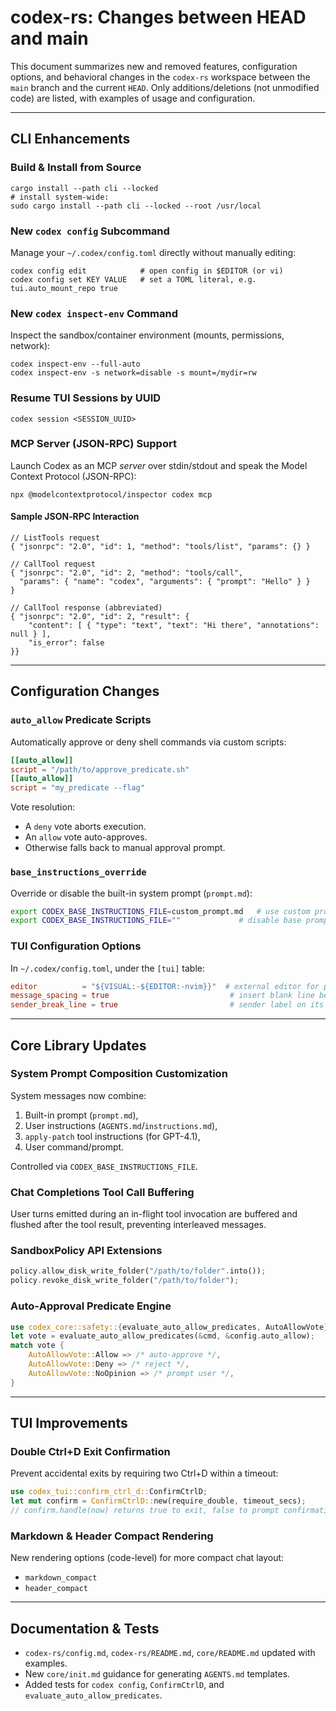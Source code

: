 # codex-rs: Changes between HEAD and main

This document summarizes new and removed features, configuration options,
and behavioral changes in the `codex-rs` workspace between the `main`
branch and the current `HEAD`. Only additions/deletions (not unmodified
code) are listed, with examples of usage and configuration.

---

## CLI Enhancements

### Build & Install from Source

```shell
cargo install --path cli --locked
# install system-wide:
sudo cargo install --path cli --locked --root /usr/local
```

### New `codex config` Subcommand

Manage your `~/.codex/config.toml` directly without manually editing:

```shell
codex config edit            # open config in $EDITOR (or vi)
codex config set KEY VALUE   # set a TOML literal, e.g. tui.auto_mount_repo true
```

### New `codex inspect-env` Command

Inspect the sandbox/container environment (mounts, permissions, network):

```shell
codex inspect-env --full-auto
codex inspect-env -s network=disable -s mount=/mydir=rw
```

### Resume TUI Sessions by UUID

```shell
codex session <SESSION_UUID>
```

### MCP Server (JSON‑RPC) Support

Launch Codex as an MCP _server_ over stdin/stdout and speak the
Model Context Protocol (JSON-RPC):

```shell
npx @modelcontextprotocol/inspector codex mcp
```

#### Sample JSON‑RPC Interaction

```jsonc
// ListTools request
{ "jsonrpc": "2.0", "id": 1, "method": "tools/list", "params": {} }

// CallTool request
{ "jsonrpc": "2.0", "id": 2, "method": "tools/call",
  "params": { "name": "codex", "arguments": { "prompt": "Hello" } }
}

// CallTool response (abbreviated)
{ "jsonrpc": "2.0", "id": 2, "result": {
    "content": [ { "type": "text", "text": "Hi there", "annotations": null } ],
    "is_error": false
}}
```

---

## Configuration Changes

### `auto_allow` Predicate Scripts

Automatically approve or deny shell commands via custom scripts:

```toml
[[auto_allow]]
script = "/path/to/approve_predicate.sh"
[[auto_allow]]
script = "my_predicate --flag"
```

Vote resolution:
- A `deny` vote aborts execution.
- An `allow` vote auto-approves.
- Otherwise falls back to manual approval prompt.

### `base_instructions_override`

Override or disable the built-in system prompt (`prompt.md`):

```bash
export CODEX_BASE_INSTRUCTIONS_FILE=custom_prompt.md   # use custom prompt
export CODEX_BASE_INSTRUCTIONS_FILE=""             # disable base prompt
```

### TUI Configuration Options

In `~/.codex/config.toml`, under the `[tui]` table:

```toml
editor          = "${VISUAL:-${EDITOR:-nvim}}"  # external editor for prompt
message_spacing = true                           # insert blank line between messages
sender_break_line = true                         # sender label on its own line
```

---

## Core Library Updates

### System Prompt Composition Customization

System messages now combine:
1. Built-in prompt (`prompt.md`),
2. User instructions (`AGENTS.md`/`instructions.md`),
3. `apply-patch` tool instructions (for GPT-4.1),
4. User command/prompt.

Controlled via `CODEX_BASE_INSTRUCTIONS_FILE`.

### Chat Completions Tool Call Buffering

User turns emitted during an in-flight tool invocation are buffered
and flushed after the tool result, preventing interleaved messages.

### SandboxPolicy API Extensions

```rust
policy.allow_disk_write_folder("/path/to/folder".into());
policy.revoke_disk_write_folder("/path/to/folder");
```

### Auto‑Approval Predicate Engine

```rust
use codex_core::safety::{evaluate_auto_allow_predicates, AutoAllowVote};
let vote = evaluate_auto_allow_predicates(&cmd, &config.auto_allow);
match vote {
    AutoAllowVote::Allow => /* auto-approve */, 
    AutoAllowVote::Deny => /* reject */, 
    AutoAllowVote::NoOpinion => /* prompt user */, 
}
```

---

## TUI Improvements

### Double Ctrl+D Exit Confirmation

Prevent accidental exits by requiring two Ctrl+D within a timeout:

```rust
use codex_tui::confirm_ctrl_d::ConfirmCtrlD;
let mut confirm = ConfirmCtrlD::new(require_double, timeout_secs);
// confirm.handle(now) returns true to exit, false to prompt confirmation
```

### Markdown & Header Compact Rendering

New rendering options (code-level) for more compact chat layout:
- `markdown_compact`
- `header_compact`

---

## Documentation & Tests

- `codex-rs/config.md`, `codex-rs/README.md`, `core/README.md` updated with examples.
- New `core/init.md` guidance for generating `AGENTS.md` templates.
- Added tests for `codex config`, `ConfirmCtrlD`, and `evaluate_auto_allow_predicates`.
